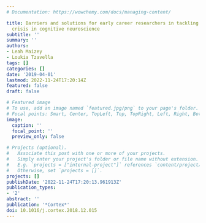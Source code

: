 ```yaml
---
# Documentation: https://wowchemy.com/docs/managing-content/

title: Barriers and solutions for early career researchers in tackling the reproducibility
  crisis in cognitive neuroscience
subtitle: ''
summary: ''
authors:
- Leah Maizey
- Loukia Tzavella
tags: []
categories: []
date: '2019-04-01'
lastmod: 2022-11-24T17:20:14Z
featured: false
draft: false

# Featured image
# To use, add an image named `featured.jpg/png` to your page's folder.
# Focal points: Smart, Center, TopLeft, Top, TopRight, Left, Right, BottomLeft, Bottom, BottomRight.
image:
  caption: ''
  focal_point: ''
  preview_only: false

# Projects (optional).
#   Associate this post with one or more of your projects.
#   Simply enter your project's folder or file name without extension.
#   E.g. `projects = ["internal-project"]` references `content/project/deep-learning/index.md`.
#   Otherwise, set `projects = []`.
projects: []
publishDate: '2022-11-24T17:20:13.961913Z'
publication_types:
- '2'
abstract: ''
publication: '*Cortex*'
doi: 10.1016/j.cortex.2018.12.015
---
```

